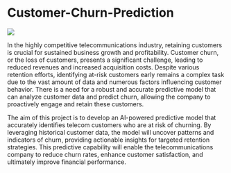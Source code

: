 # Customer-Churn-Prediction
<img src="https://www.leadsquared.com/wp-content/uploads/2022/09/Customer-churn.webp" class="resized-image"/>

In the highly competitive telecommunications industry, retaining customers is crucial for sustained business growth and profitability. Customer churn, or the loss of customers, presents a significant challenge, leading to reduced revenues and increased acquisition costs. Despite various retention efforts, identifying at-risk customers early remains a complex task due to the vast amount of data and numerous factors influencing customer behavior. There is a need for a robust and accurate predictive model that can analyze customer data and predict churn, allowing the company to proactively engage and retain these customers.

The aim of this project is to develop an AI-powered predictive model that accurately identifies telecom customers who are at risk of churning. By leveraging historical customer data, the model will uncover patterns and indicators of churn, providing actionable insights for targeted retention strategies. This predictive capability will enable the telecommunications company to reduce churn rates, enhance customer satisfaction, and ultimately improve financial performance.
